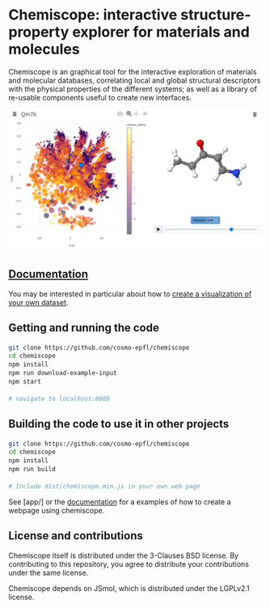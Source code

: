 # Chemiscope: interactive structure-property explorer for materials and molecules

Chemiscope is an graphical tool for the interactive exploration of materials and
molecular databases, correlating local and global structural descriptors with
the physical properties of the different systems; as well as a library of
re-usable components useful to create new interfaces.

![Default interface of chemiscope](paper/screenshot.png)

## [Documentation](https://chemiscope.org/docs/)

You may be interested in particular about how to [create a visualization of your
own dataset](https://chemiscope.org/docs/tutorial.html#input-file-format-for-chemiscope).

## Getting and running the code

```bash
git clone https://github.com/cosmo-epfl/chemiscope
cd chemiscope
npm install
npm run download-example-input
npm start

# navigate to localhost:8080
```

## Building the code to use it in other projects

```bash
git clone https://github.com/cosmo-epfl/chemiscope
cd chemiscope
npm install
npm run build

# Include dist/chemiscope.min.js in your own web page
```

See [app/] or the [documentation](https://chemiscope.org/docs/embedding.html)
for a examples of how to create a webpage using chemiscope.

## License and contributions

Chemiscope itself is distributed under the 3-Clauses BSD license. By
contributing to this repository, you agree to distribute your contributions
under the same license.

Chemiscope depends on JSmol, which is distributed under the LGPLv2.1 license.
